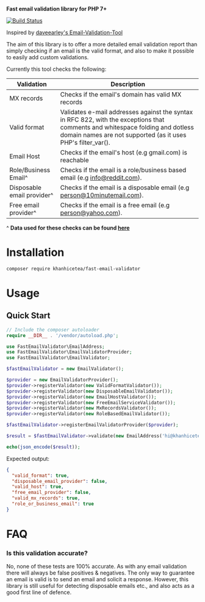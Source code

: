 **Fast email validation library for PHP 7+**

[![Build Status](https://travis-ci.org/khanhicetea/fast-email-validator.svg?branch=master)](https://travis-ci.org/khanhicetea/fast-email-validator)

Inspired by [daveearley's Email-Validation-Tool](https://github.com/daveearley/Email-Validation-Tool)

The aim of this library is to offer a more detailed email validation report than simply checking if an email is the valid format, and also to make it possible to easily add custom validations.

Currently this tool checks the following:


| Validation  | Description |
| ------------- | ------------- |
| MX records  | Checks if the email's domain has valid MX records  |
| Valid format  | Validates e-mail addresses against the syntax in RFC 822, with the exceptions that comments and whitespace folding and dotless domain names are not supported (as it uses PHP's filter_var().  |
| Email Host  | Checks if the email's host (e.g gmail.com) is reachable  |
| Role/Business Email^  | Checks if the email is a role/business based email (e.g info@reddit.com).  |
| Disposable email provider^  | Checks if the email is a disposable email (e.g person@10minutemail.com).  |
| Free email provider^  | Checks if the email is a free email (e.g person@yahoo.com).  |

^ **Data used for these checks can be found [here](https://github.com/khanhicetea/fast-email-validator/tree/master/src/data)**

# Installation

```bash
composer require khanhicetea/fast-email-validator
```

# Usage
## Quick Start

```php
// Include the composer autoloader
require __DIR__ . '/vendor/autoload.php';

use FastEmailValidator\EmailAddress;
use FastEmailValidator\EmailValidatorProvider;
use FastEmailValidator\EmailValidator;

$fastEmailValidator = new EmailValidator();

$provider = new EmailValidatorProvider();
$provider->registerValidator(new ValidFormatValidator());
$provider->registerValidator(new DisposableEmailValidator());
$provider->registerValidator(new EmailHostValidator());
$provider->registerValidator(new FreeEmailServiceValidator());
$provider->registerValidator(new MxRecordsValidator());
$provider->registerValidator(new RoleBasedEmailValidator());

$fastEmailValidator->registerEmailValidatorProvider($provider);

$result = $fastEmailValidator->validate(new EmailAddress('hi@khanhicetea.com'));

echo(json_encode($result));

```

Expected output:

```json
{
  "valid_format": true,
  "disposable_email_provider": false,
  "valid_host": true,
  "free_email_provider": false,
  "valid_mx_records": true,
  "role_or_business_email": true
}
```

# FAQ

### Is this validation accurate?
No, none of these tests are 100% accurate. As with any email validation there will always be false positives & negatives. The only way to guarantee an email is valid is to send an email and solicit a response. However, this library is still useful for detecting disposable emails etc., and also acts as a good first line of defence.
